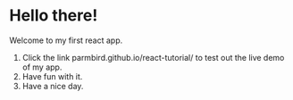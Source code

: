# Hello there!

Welcome to my first react app.

1. Click the link parmbird.github.io/react-tutorial/ to test out the live demo of my app.
2. Have fun with it.
3. Have a nice day.
